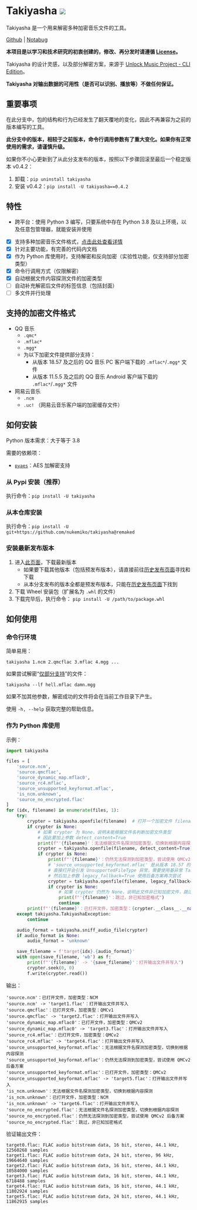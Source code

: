 # Takiyasha ![](https://img.shields.io/badge/Python-3.8+-red)

Takiyasha 是一个用来解密多种加密音乐文件的工具。

[Github](https://github.com/nukemiko/takiyasha/tree/remaked) | [Notabug](https://notabug.org/MiketsuSmasher/takiyasha/src/remaked)

**本项目是以学习和技术研究的初衷创建的，修改、再分发时请遵循 [License](https://github.com/nukemiko/takiyasha/blob/remaked/LICENSE)。**

Takiyasha 的设计灵感，以及部分解密方案，来源于 [Unlock Music Project - CLI Edition](https://github.com/unlock-music/cli)。

**Takiyasha 对输出数据的可用性（是否可以识别、播放等）不做任何保证。**

## 重要事项

在此分支中，包的结构和行为已经发生了翻天覆地的变化，因此不再兼容为之前的版本编写的工具。

**此分支中的版本，相较于之前版本，命令行调用参数有了重大变化。如果你有正常使用的需求，请谨慎升级。**

如果你不小心更新到了从此分支发布的版本，按照以下步骤回滚至最后一个稳定版本 v0.4.2：

1. 卸载：`pip uninstall takiyasha`
2. 安装 v0.4.2：`pip install -U takiyasha==0.4.2`

## 特性

- 跨平台：使用 Python 3 编写，只要系统中存在 Python 3.8 及以上环境，以及任意包管理器，就能安装并使用
- [x] 支持多种加密音乐文件格式，[点击此处查看详情](#supported_formats)
- [x] 针对主要功能，有完善的代码内文档
- [x] 作为 Python 库使用时，支持解密和反向加密（实验性功能，仅支持部分加密类型）
- [x] 命令行调用方式（仅限解密）
- [x] 自动根据文件内容探测文件的加密类型
- [ ] 自动补充解密后文件的标签信息（包括封面）
- [ ] 多文件并行处理

## <span id="supported_formats">支持的加密文件格式</span>

- QQ 音乐
    - `.qmc*`
    - `.mflac*`
    - `.mgg*`
    - 为以下加密文件提供部分支持：
        - 从版本 18.57 及之后的 QQ 音乐 PC 客户端下载的 `.mflac*`/`.mgg*` 文件
        - 从版本 11.5.5 及之后的 QQ 音乐 Android 客户端下载的 `.mflac*`/`.mgg*` 文件
- 网易云音乐
    - `.ncm`
    - `.uc!` （网易云音乐客户端的加密缓存文件）

## 如何安装

Python 版本需求：大于等于 3.8

需要的依赖项：
- [`pyaes`](https://pypi.org/project/pyaes/)：AES 加解密支持

### 从 Pypi 安装（推荐）

执行命令：`pip install -U takiyasha`

### 从本仓库安装

执行命令：`pip install -U git+https://github.com/nukemiko/takiyasha@remaked`

### 安装最新发布版本

1. 进入[此页面](https://github.com/nukemiko/takiyasha/releases/latest)，下载最新版本
    - 如果要下载其他版本（包括预发布版本），请直接前往[历史发布页面](https://github.com/nukemiko/takiyasha/releases)寻找和下载
    - 从本分支发布的版本全都是预发布版本，只能在[历史发布页面](https://github.com/nukemiko/takiyasha/releases)下找到
2. 下载 Wheel 安装包（扩展名为 `.whl` 的文件）
3. 下载完毕后，执行命令：
    `pip install -U /path/to/package.whl`

## 如何使用

### 命令行环境

简单易用：

`takiyasha 1.ncm 2.qmcflac 3.mflac 4.mgg ...`

如果尝试解密“[仅部分支持](#supported_formats)”的文件：

`takiyasha --lf hell.mflac damn.mgg`

如果不加其他参数，解密成功的文件将会在当前工作目录下产生。

使用 `-h, --help` 获取完整的帮助信息。

### 作为 Python 库使用

示例：

```python
import takiyasha

files = [
    'source.ncm',
    'source.qmcflac',
    'source_dynamic_map.mflac0',
    'source_rc4.mflac',
    'source_unsupported_keyformat.mflac',
    'is_ncm.unknown',
    'source_no_encrypted.flac'
]
for (idx, filename) in enumerate(files, 1):
    try:
        crypter = takiyasha.openfile(filename)  # 打开一个加密文件 filename
        if crypter is None:
            # 如果 crypter 为 None，说明未能根据文件名判断加密文件类型
            # 因此要加上参数 detect_content=True
            print(f"'{filename}'：无法根据文件名探测加密类型，切换到根据内容探测")
            crypter = takiyasha.openfile(filename, detect_content=True)
            if crypter is None:
                print(f"'{filename}'：仍然无法探测到加密类型，尝试使用 QMCv2 后备方案")
                # 'source_unsupported_keyformat.mflac' 是从版本 18.57 的 QQ 音乐 PC 客户端下载的文件，仅提供部分支持
                # 直接打开会引发 UnsupportedFileType 异常，需要使用基异常 TakiyashaException 捕获
                # 然后加上参数 legacy_fallback=True 使用后备方案再次尝试
                crypter = takiyasha.openfile(filename, legacy_fallback=True)
                if crypter is None:
                    # 如果 crypter 仍然为 None，说明此文件非已知加密文件，跳过
                    print(f"'{filename}'：跳过，非已知加密格式")
                    continue
        print(f"'{filename}'：已打开文件，加密类型：{crypter.__class__.__name__}")
    except takiyasha.TakiyashaException:
        continue

    audio_format = takiyasha.sniff_audio_file(crypter)
    if audio_format is None:
        audio_format = 'unknown'

    save_filename = f'target{idx}.{audio_format}'
    with open(save_filename, 'wb') as f:
        print(f"'{filename}' -> '{save_filename}'：打开输出文件并写入")
        crypter.seek(0, 0)
        f.write(crypter.read())
```

输出：

```sh-session
'source.ncm'：已打开文件，加密类型：NCM
'source.ncm' -> 'target1.flac'：打开输出文件并写入
'source.qmcflac'：已打开文件，加密类型：QMCv1
'source.qmcflac' -> 'target2.flac'：打开输出文件并写入
'source_dynamic_map.mflac0'：已打开文件，加密类型：QMCv2
'source_dynamic_map.mflac0' -> 'target3.flac'：打开输出文件并写入
'source_rc4.mflac'：已打开文件，加密类型：QMCv2
'source_rc4.mflac' -> 'target4.flac'：打开输出文件并写入
'source_unsupported_keyformat.mflac'：无法根据文件名探测加密类型，切换到根据内容探测
'source_unsupported_keyformat.mflac'：仍然无法探测到加密类型，尝试使用 QMCv2 后备方案
'source_unsupported_keyformat.mflac'：已打开文件，加密类型：QMCv2
'source_unsupported_keyformat.mflac' -> 'target5.flac'：打开输出文件并写入
'is_ncm.unknown'：无法根据文件名探测加密类型，切换到根据内容探测
'is_ncm.unknown'：已打开文件，加密类型：NCM
'is_ncm.unknown' -> 'target6.flac'：打开输出文件并写入
'source_no_encrypted.flac'：无法根据文件名探测加密类型，切换到根据内容探测
'source_no_encrypted.flac'：仍然无法探测到加密类型，尝试使用 QMCv2 后备方案
'source_no_encrypted.flac'：跳过，非已知加密格式
```

验证输出文件：

```sh-session
target0.flac: FLAC audio bitstream data, 16 bit, stereo, 44.1 kHz, 12560268 samples
target1.flac: FLAC audio bitstream data, 24 bit, stereo, 96 kHz, 19664640 samples
target2.flac: FLAC audio bitstream data, 16 bit, stereo, 44.1 kHz, 10584000 samples
target3.flac: FLAC audio bitstream data, 16 bit, stereo, 44.1 kHz, 6718488 samples
target4.flac: FLAC audio bitstream data, 16 bit, stereo, 44.1 kHz, 11802924 samples
target5.flac: FLAC audio bitstream data, 24 bit, stereo, 44.1 kHz, 11862915 samples
```
